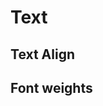 # Text

## Text Align

<common-Democode>
  <test-TextAlignTest ></test-TextAlignTest>
  <highlight-code slot="codeText" lang="vue">
    <template>
      <div>
        <div>
          <p class="text-left">Left aligned text on all viewport sizes.</p>
          <p class="text-center">Center aligned text on all viewport sizes.</p>
          <p class="text-right" >Right aligned text on all viewport sizes.</p>
        </div>
      </div>
    </template>
  </highlight-code>
</common-Democode>


## Font weights

<common-Democode>
  <test-TextTest ></test-TextTest>
  <highlight-code slot="codeText" lang="vue">
    <template>
      <div>
        <div>
          <p class="font-weight-black">Black text.</p>
          <p class="font-weight-bold">Bold text.</p>
          <p class="font-weight-medium">Medium weight text.</p>
          <p class="font-weight-regular">Normal weight text.</p>
          <p class="font-weight-light">Light weight text.</p>
          <p class="font-weight-thin">Thin weight text.</p>
        </div>
      </div>
    </template>
  </highlight-code>
</common-Democode>
